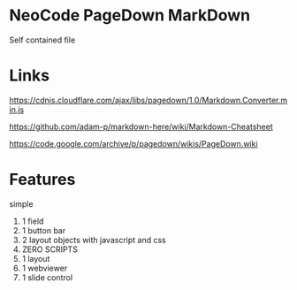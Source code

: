 # NeoCode PageDown MarkDown
Self contained file

# Links

https://cdnjs.cloudflare.com/ajax/libs/pagedown/1.0/Markdown.Converter.min.js

https://github.com/adam-p/markdown-here/wiki/Markdown-Cheatsheet

https://code.google.com/archive/p/pagedown/wikis/PageDown.wiki

# Features

simple

1. 1 field
2. 1 button bar
3. 2 layout objects with javascript and css
4. ZERO SCRIPTS
5. 1 layout
6. 1 webviewer
7. 1 slide control
